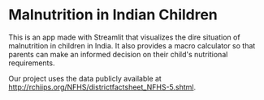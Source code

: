 # Malnutrition in Indian Children
This is an app made with Streamlit that visualizes the dire situation of malnutrition in children in India.
It also provides a macro calculator so that parents can make an informed decision on their child's nutritional requirements.

Our project uses the data publicly available at http://rchiips.org/NFHS/districtfactsheet_NFHS-5.shtml.
